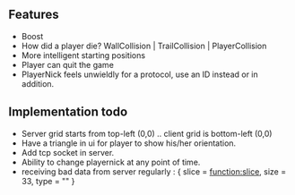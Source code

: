 ## Features
- Boost
- How did a player die? WallCollision | TrailCollision | PlayerCollision
- More intelligent starting positions
- Player can quit the game
- PlayerNick feels unwieldly for a protocol, use an ID instead or in addition.

## Implementation todo
- Server grid starts from top-left (0,0) .. client grid is bottom-left (0,0)
- Have a triangle in ui for player to show his/her orientation.
- Add tcp socket in server.
- Ability to change playernick at any point of time.
- receiving bad data from server regularly :  { slice = <function:slice>, size = 33, type = "" }